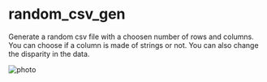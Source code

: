 # random_csv_gen
Generate a random csv file with a choosen number of rows and columns.  You can choose if a column is made of strings or not.
You can also change the disparity in the data.

![photo](https://user-images.githubusercontent.com/114911243/231749383-98f693d1-4f14-467c-8633-05eb5566a3db.jpg)
